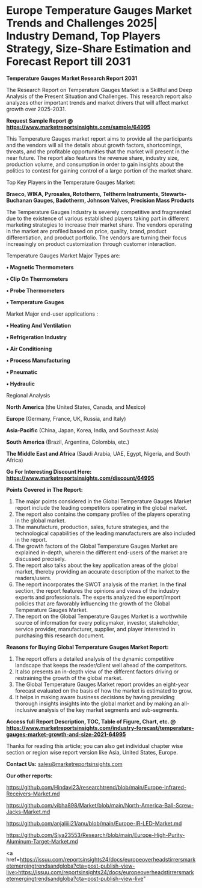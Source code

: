 # Europe Temperature Gauges Market Trends and Challenges 2025| Industry Demand, Top Players Strategy, Size-Share Estimation and Forecast Report till 2031

<strong>Temperature Gauges Market Research Report 2031</strong>

The Research Report on Temperature Gauges Market is a Skillful and Deep Analysis of the Present Situation and Challenges. This research report also analyzes other important trends and market drivers that will affect market growth over 2025-2031.

<strong>Request Sample Report @ <a href=https://www.marketreportsinsights.com/sample/64995>https://www.marketreportsinsights.com/sample/64995</a></strong>

This Temperature Gauges market report aims to provide all the participants and the vendors will all the details about growth factors, shortcomings, threats, and the profitable opportunities that the market will present in the near future. The report also features the revenue share, industry size, production volume, and consumption in order to gain insights about the politics to contest for gaining control of a large portion of the market share.

Top Key Players in the Temperature Gauges Market:

<strong>Braeco, WIKA, Pyrosales, Rototherm, Teltherm Instruments, Stewarts-Buchanan Gauges, Badotherm, Johnson Valves, Precision Mass Products</strong>

The Temperature Gauges Industry is severely competitive and fragmented due to the existence of various established players taking part in different marketing strategies to increase their market share. The vendors operating in the market are profiled based on price, quality, brand, product differentiation, and product portfolio. The vendors are turning their focus increasingly on product customization through customer interaction.

Temperature Gauges Market Major Types are:

<strong>• Magnetic Thermometers

• Clip On Thermometers

• Probe Thermometers

• Temperature Gauges</strong>

Market Major end-user applications :

<strong>• Heating And Ventilation

• Refrigeration Industry

• Air Conditioning

• Process Manufacturing

• Pneumatic

• Hydraulic</strong>

Regional Analysis

</u><strong><b>North America</b></strong> (the United States, Canada, and Mexico)

<strong><b>Europe </b></strong>(Germany, France, UK, Russia, and Italy)

<strong><b>Asia-Pacific</b></strong> (China, Japan, Korea, India, and Southeast Asia)

<strong><b>South America</b></strong> (Brazil, Argentina, Colombia, etc.)

<strong><b>The Middle East and Africa</b></strong> (Saudi Arabia, UAE, Egypt, Nigeria, and South Africa)

<strong>Go For Interesting Discount Here: <a href=https://www.marketreportsinsights.com/discount/64995>https://www.marketreportsinsights.com/discount/64995</a></strong>

<strong>Points Covered in The Report:</strong>
<ol>
  <li>The major points considered in the Global Temperature Gauges Market report include the leading competitors operating in the global market.</li>
  <li>The report also contains the company profiles of the players operating in the global market.</li>
  <li>The manufacture, production, sales, future strategies, and the technological capabilities of the leading manufacturers are also included in the report.</li>
  <li>The growth factors of the Global Temperature Gauges Market are explained in-depth, wherein the different end-users of the market are discussed precisely.</li>
  <li>The report also talks about the key application areas of the global market, thereby providing an accurate description of the market to the readers/users.</li>
  <li>The report incorporates the SWOT analysis of the market. In the final section, the report features the opinions and views of the industry experts and professionals. The experts analyzed the export/import policies that are favorably influencing the growth of the Global Temperature Gauges Market.</li>
  <li>The report on the Global Temperature Gauges Market is a worthwhile source of information for every policymaker, investor, stakeholder, service provider, manufacturer, supplier, and player interested in purchasing this research document.</li>
</ol>
<strong>Reasons for Buying Global Temperature Gauges Market Report:</strong>

<ol>
  <li>The report offers a detailed analysis of the dynamic competitive landscape that keeps the reader/client well ahead of the competitors.</li>
  <li>It also presents an in-depth view of the different factors driving or restraining the growth of the global market.</li>
  <li>The Global Temperature Gauges Market report provides an eight-year forecast evaluated on the basis of how the market is estimated to grow.</li>
  <li>It helps in making aware business decisions by having providing thorough insights insights into the global market and by making an all-inclusive analysis of the key market segments and sub-segments.</li>
</ol>
<strong>Access full Report Description, TOC, Table of Figure, Chart, etc. @ <a href=https://www.marketreportsinsights.com/industry-forecast/temperature-gauges-market-growth-and-size-2021-64995>https://www.marketreportsinsights.com/industry-forecast/temperature-gauges-market-growth-and-size-2021-64995</a></strong>


Thanks for reading this article; you can also get individual chapter wise section or region wise report version like Asia, United States, Europe.

<strong>Contact Us:</strong>
sales@marketreportsinsights.com

<strong>Our other reports:</strong>

<a href=https://github.com/Hindavi23/researchtrend/blob/main/Europe-Infrared-Receivers-Market.md>https://github.com/Hindavi23/researchtrend/blob/main/Europe-Infrared-Receivers-Market.md</a>

<a href=https://github.com/vibha898/Market/blob/main/North-America-Ball-Screw-Jacks-Market.md>https://github.com/vibha898/Market/blob/main/North-America-Ball-Screw-Jacks-Market.md</a>

<a href=https://github.com/anjaliiii21/anu/blob/main/Europe-IR-LED-Market.md>https://github.com/anjaliiii21/anu/blob/main/Europe-IR-LED-Market.md</a>

<a href=https://github.com/Siya23553/Research/blob/main/Europe-High-Purity-Aluminum-Target-Market.md>https://github.com/Siya23553/Research/blob/main/Europe-High-Purity-Aluminum-Target-Market.md</a>

<a href=https://issuu.com/reportsinsights24/docs/europeoverheadstirrersmarketemergingtrendsandgloba?cta=post-publish-view-live>https://issuu.com/reportsinsights24/docs/europeoverheadstirrersmarketemergingtrendsandgloba?cta=post-publish-view-live</a>"
